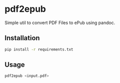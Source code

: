 # pdf2epub

Simple util to convert PDF Files to ePub using pandoc.

## Installation

```bash
pip install -r requirements.txt
```

## Usage

```bash
pdf2epub <input.pdf>
```


